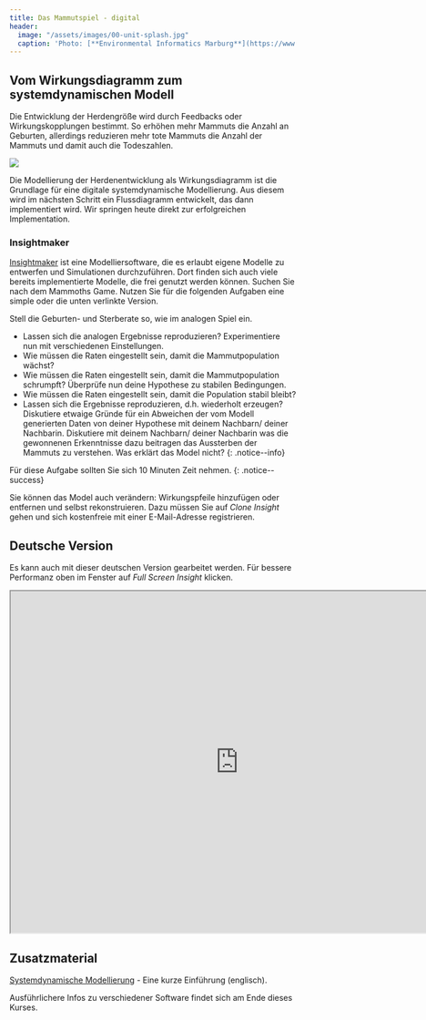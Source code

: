 ```yaml
---
title: Das Mammutspiel - digital
header:
  image: "/assets/images/00-unit-splash.jpg"
  caption: 'Photo: [**Environmental Informatics Marburg**](https://www.flickr.com/environmentalinformatics-marburg/)'
---
```


## Vom Wirkungsdiagramm zum systemdynamischen Modell
Die Entwicklung der Herdengröße wird durch Feedbacks oder Wirkungskopplungen bestimmt. So erhöhen mehr Mammuts die Anzahl an Geburten, allerdings reduzieren mehr tote Mammuts die Anzahl der Mammuts und damit auch die Todeszahlen.

  <img src="../assets/images/Feedbackloop.png">

Die Modellierung der Herdenentwicklung als Wirkungsdiagramm ist die Grundlage für eine digitale systemdynamische Modellierung. Aus diesem wird im nächsten Schritt ein Flussdiagramm entwickelt, das dann implementiert wird. Wir springen heute direkt zur erfolgreichen Implementation. 

### Insightmaker
[Insightmaker](https://insightmaker.com/) ist eine Modelliersoftware, die es erlaubt eigene Modelle zu entwerfen und Simulationen durchzuführen. Dort finden sich auch viele bereits implementierte Modelle, die frei genutzt werden können. Suchen Sie nach dem Mammoths Game. Nutzen Sie für die folgenden Aufgaben eine simple oder die unten verlinkte Version.

Stell die Geburten- und Sterberate so, wie im analogen Spiel ein.
* Lassen sich die analogen Ergebnisse reproduzieren?
Experimentiere nun mit verschiedenen Einstellungen.
* Wie müssen die Raten eingestellt sein, damit die Mammutpopulation wächst?
* Wie müssen die Raten eingestellt sein, damit die Mammutpopulation schrumpft?
Überprüfe nun deine Hypothese zu stabilen Bedingungen.
* Wie müssen die Raten eingestellt sein, damit die Population stabil bleibt?
* Lassen sich die Ergebnisse reproduzieren, d.h. wiederholt erzeugen?
Diskutiere etwaige Gründe für ein Abweichen der vom Modell generierten Daten von deiner Hypothese mit deinem Nachbarn/ deiner Nachbarin.
Diskutiere mit deinem Nachbarn/ deiner Nachbarin was die gewonnenen Erkenntnisse dazu beitragen das Aussterben der Mammuts zu verstehen. Was erklärt das Model nicht?
 {: .notice--info}
 
Für diese Aufgabe sollten Sie sich 10 Minuten Zeit nehmen.
{: .notice--success} 

Sie können das Model auch verändern: Wirkungspfeile hinzufügen oder entfernen und selbst rekonstruieren. Dazu müssen Sie auf *Clone Insight* gehen und sich kostenfreie mit einer E-Mail-Adresse registrieren. 


## Deutsche Version
Es kann auch mit dieser deutschen Version gearbeitet werden. Für bessere Performanz oben im Fenster auf *Full Screen Insight* klicken.
<iframe src="https://insightmaker.com/insight/7GjbYKkATFtF9ekSXNeyAj/embed?topBar=1&sideBar=1&zoom=1" title="Embedded model" width="800" height="600"></iframe>



## Zusatzmaterial 
[Systemdynamische Modellierung](https://www.youtube.com/watch?v=AnTwZVviXyY&t=627s) - Eine kurze Einführung (englisch). 

Ausführlichere Infos zu verschiedener Software findet sich am Ende dieses Kurses. 




